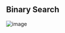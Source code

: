 ## Binary Search

![image](https://assets.leetcode.com/static_assets/posts/1EYkSkQaoduFBhpCVx7nyEA.gif)
